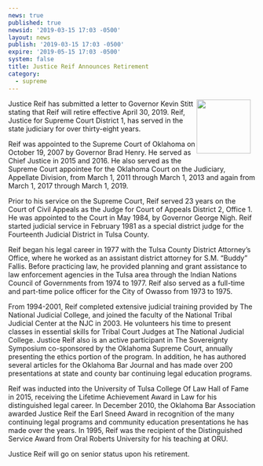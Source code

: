 ```yaml
---
news: true
published: true
newsid: '2019-03-15 17:03 -0500'
layout: news
publish: '2019-03-15 17:03 -0500'
expire: '2019-05-15 17:03 -0500'
system: false
title: Justice Reif Announces Retirement
category:
  - supreme
---
```

<img style="width: 110px; float: right; margin: 0 10px 10px 0;" src='http://www.oscn.net/images/news/johnreif.jpg' />
Justice Reif has submitted a letter to Governor Kevin Stitt stating that Reif will retire effective April 30, 2019.  Reif, Justice for Supreme Court District 1, has served in the state judiciary for over thirty-eight years.

Reif was appointed to the Supreme Court of Oklahoma on October 19, 2007 by Governor Brad Henry.  He served as Chief Justice in 2015 and 2016.  He also served as the Supreme Court appointee for the Oklahoma Court on the Judiciary, Appellate Division, from March 1, 2011 through March 1, 2013 and again from March 1, 2017 through March 1, 2019.  

Prior to his service on the Supreme Court, Reif served 23 years on the Court of Civil Appeals as the Judge for Court of Appeals District 2, Office 1. He was appointed to the Court in May 1984, by Governor George Nigh.  Reif started judicial service in February 1981 as a special district judge for the Fourteenth Judicial District in Tulsa County. 

Reif began his legal career in 1977 with the Tulsa County District Attorney’s Office, where he worked as an assistant district attorney for S.M. “Buddy” Fallis.  Before practicing law, he provided planning and grant assistance to law enforcement agencies in the Tulsa area through the Indian Nations Council of Governments from 1974 to 1977.  Reif also served as a full-time and part-time police officer for the City of Owasso from 1973 to 1975. 

From 1994-2001, Reif completed extensive judicial training provided by The National Judicial College, and joined the faculty of the National Tribal Judicial Center at the NJC in 2003.  He volunteers his time to present classes in essential skills for Tribal Court Judges at The National Judicial College.  Justice Reif also is an active participant in The Sovereignty Symposium co-sponsored by the Oklahoma Supreme Court, annually presenting the ethics portion of the program. In addition, he has authored several articles for the Oklahoma Bar Journal and has made over 200 presentations at state and county bar continuing legal education programs.

Reif was inducted into the University of Tulsa College Of Law Hall of Fame in 2015, receiving the Lifetime Achievement Award in Law for his distinguished legal career. In December 2010, the Oklahoma Bar Association awarded Justice Reif the Earl Sneed Award in recognition of the many continuing legal programs and community education presentations he has made over the years. In 1995, Reif was the recipient of the Distinguished Service Award from Oral Roberts University for his teaching at ORU.

Justice Reif will go on senior status upon his retirement.  



